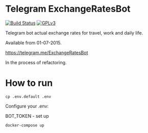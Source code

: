# Telegram ExchangeRatesBot

[![Build Status](https://travis-ci.com/llybin/TelegramExchangeRatesBot.svg?branch=master)](https://travis-ci.com/llybin/TelegramExchangeRatesBot)
[![GPLv3](https://img.shields.io/badge/license-GPLv3-blue.svg)](LICENSE)

Telegram bot actual exchange rates for travel, work and daily life.

Available from 01-07-2015.

https://telegram.me/ExchangeRatesBot

In the process of refactoring.

# How to run

`cp .env.default .env`

Configure your .env:

BOT_TOKEN - set up

`docker-compose up`
